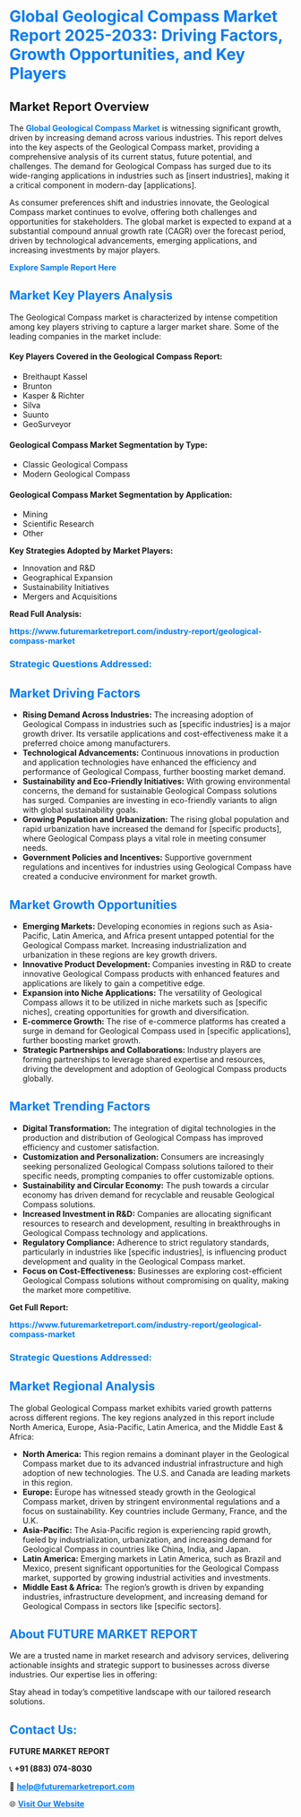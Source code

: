 <h1 style="color: #007BFF;">Global Geological Compass Market Report 2025-2033: Driving Factors, Growth Opportunities, and Key Players</h1>

<section id="overview">
<h2>Market Report Overview</h2>
<p>The <a href="https://www.futuremarketreport.com/industry-report/geological-compass-market" style="color: #007BFF; text-decoration: none;"><strong>Global Geological Compass Market</strong></a> is witnessing significant growth, driven by increasing demand across various industries. This report delves into the key aspects of the Geological Compass market, providing a comprehensive analysis of its current status, future potential, and challenges. The demand for Geological Compass has surged due to its wide-ranging applications in industries such as [insert industries], making it a critical component in modern-day [applications].</p>
<p>As consumer preferences shift and industries innovate, the Geological Compass market continues to evolve, offering both challenges and opportunities for stakeholders. The global market is expected to expand at a substantial compound annual growth rate (CAGR) over the forecast period, driven by technological advancements, emerging applications, and increasing investments by major players.</p>
</section>

<section id="overview">
<p><a href="https://www.futuremarketreport.com/request-sample/reportId=47177" style="color: #007BFF; text-decoration: none;"><strong>Explore Sample Report Here</strong></a></p>
</section>

<section id="key-players">
<h2 style="color: #007BFF;">Market Key Players Analysis</h2>
<p>The Geological Compass market is characterized by intense competition among key players striving to capture a larger market share. Some of the leading companies in the market include:</p>
<h4>Key Players Covered in the Geological Compass Report:</h4>
<ul><li>Breithaupt Kassel</li><li>Brunton</li><li>Kasper &amp; Richter</li><li>Silva</li><li>Suunto</li><li>GeoSurveyor</li></ul>
<h4>Geological Compass Market Segmentation by Type:</h4>
<ul><li>Classic Geological Compass</li><li>Modern Geological Compass</li></ul>

<h4>Geological Compass Market Segmentation by Application:</h4>
<ul><li>Mining</li><li>Scientific Research</li><li>Other</li></ul>
<p><strong>Key Strategies Adopted by Market Players:</strong></p>
<ul>
<li>Innovation and R&D</li>
<li>Geographical Expansion</li>
<li>Sustainability Initiatives</li>
<li>Mergers and Acquisitions</li>
</ul>
</section>

<section>
<p><strong>Read Full Analysis: </strong></p><a href="https://www.futuremarketreport.com/industry-report/geological-compass-market" style="color: #007BFF; text-decoration: none;"><strong>https://www.futuremarketreport.com/industry-report/geological-compass-market</strong></a>
<h3 style="color: #007BFF;">Strategic Questions Addressed:</h3>
</section>

<section id="driving-factors">
<h2 style="color: #007BFF;">Market Driving Factors</h2>
<ul>
<li><strong>Rising Demand Across Industries:</strong> The increasing adoption of Geological Compass in industries such as [specific industries] is a major growth driver. Its versatile applications and cost-effectiveness make it a preferred choice among manufacturers.</li>
<li><strong>Technological Advancements:</strong> Continuous innovations in production and application technologies have enhanced the efficiency and performance of Geological Compass, further boosting market demand.</li>
<li><strong>Sustainability and Eco-Friendly Initiatives:</strong> With growing environmental concerns, the demand for sustainable Geological Compass solutions has surged. Companies are investing in eco-friendly variants to align with global sustainability goals.</li>
<li><strong>Growing Population and Urbanization:</strong> The rising global population and rapid urbanization have increased the demand for [specific products], where Geological Compass plays a vital role in meeting consumer needs.</li>
<li><strong>Government Policies and Incentives:</strong> Supportive government regulations and incentives for industries using Geological Compass have created a conducive environment for market growth.</li>
</ul>
</section>

<section id="growth-opportunities">
<h2 style="color: #007BFF;">Market Growth Opportunities</h2>
<ul>
<li><strong>Emerging Markets:</strong> Developing economies in regions such as Asia-Pacific, Latin America, and Africa present untapped potential for the Geological Compass market. Increasing industrialization and urbanization in these regions are key growth drivers.</li>
<li><strong>Innovative Product Development:</strong> Companies investing in R&D to create innovative Geological Compass products with enhanced features and applications are likely to gain a competitive edge.</li>
<li><strong>Expansion into Niche Applications:</strong> The versatility of Geological Compass allows it to be utilized in niche markets such as [specific niches], creating opportunities for growth and diversification.</li>
<li><strong>E-commerce Growth:</strong> The rise of e-commerce platforms has created a surge in demand for Geological Compass used in [specific applications], further boosting market growth.</li>
<li><strong>Strategic Partnerships and Collaborations:</strong> Industry players are forming partnerships to leverage shared expertise and resources, driving the development and adoption of Geological Compass products globally.</li>
</ul>
</section>

<section id="trending-factors">
<h2 style="color: #007BFF;">Market Trending Factors</h2>
<ul>
<li><strong>Digital Transformation:</strong> The integration of digital technologies in the production and distribution of Geological Compass has improved efficiency and customer satisfaction.</li>
<li><strong>Customization and Personalization:</strong> Consumers are increasingly seeking personalized Geological Compass solutions tailored to their specific needs, prompting companies to offer customizable options.</li>
<li><strong>Sustainability and Circular Economy:</strong> The push towards a circular economy has driven demand for recyclable and reusable Geological Compass solutions.</li>
<li><strong>Increased Investment in R&D:</strong> Companies are allocating significant resources to research and development, resulting in breakthroughs in Geological Compass technology and applications.</li>
<li><strong>Regulatory Compliance:</strong> Adherence to strict regulatory standards, particularly in industries like [specific industries], is influencing product development and quality in the Geological Compass market.</li>
<li><strong>Focus on Cost-Effectiveness:</strong> Businesses are exploring cost-efficient Geological Compass solutions without compromising on quality, making the market more competitive.</li>
</ul>
</section>

<section>
<p><strong>Get Full Report: </strong></p><a href="https://www.futuremarketreport.com/industry-report/geological-compass-market" style="color: #007BFF; text-decoration: none;"><strong>https://www.futuremarketreport.com/industry-report/geological-compass-market</strong></a>
<h3 style="color: #007BFF;">Strategic Questions Addressed:</h3>
</section>


<section id="regional-analysis">
<h2 style="color: #007BFF;">Market Regional Analysis</h2>
<p>The global Geological Compass market exhibits varied growth patterns across different regions. The key regions analyzed in this report include North America, Europe, Asia-Pacific, Latin America, and the Middle East & Africa:</p>
<ul>
<li><strong>North America:</strong> This region remains a dominant player in the Geological Compass market due to its advanced industrial infrastructure and high adoption of new technologies. The U.S. and Canada are leading markets in this region.</li>
<li><strong>Europe:</strong> Europe has witnessed steady growth in the Geological Compass market, driven by stringent environmental regulations and a focus on sustainability. Key countries include Germany, France, and the U.K.</li>
<li><strong>Asia-Pacific:</strong> The Asia-Pacific region is experiencing rapid growth, fueled by industrialization, urbanization, and increasing demand for Geological Compass in countries like China, India, and Japan.</li>
<li><strong>Latin America:</strong> Emerging markets in Latin America, such as Brazil and Mexico, present significant opportunities for the Geological Compass market, supported by growing industrial activities and investments.</li>
<li><strong>Middle East & Africa:</strong> The region’s growth is driven by expanding industries, infrastructure development, and increasing demand for Geological Compass in sectors like [specific sectors].</li>
</ul>
</section>

<footer>
<h2 style="color: #007BFF;">About FUTURE MARKET REPORT</h2>
<p>We are a trusted name in market research and advisory services, delivering actionable insights and strategic support to businesses across diverse industries. Our expertise lies in offering:</p>

<p>Stay ahead in today’s competitive landscape with our tailored research solutions.</p>

<h2 style="color: #007BFF;">Contact Us:</h2>
<p><strong>FUTURE MARKET REPORT</strong></p>
<p>📞 <strong>+91 (883) 074-8030</strong></p>
<p>📧 <strong><a href="mailto:help@futuremarketreport.com" style="color: #007BFF;">help@futuremarketreport.com</a></strong></p>
<p>🌐 <strong><a href="https://www.futuremarketreport.com/" style="color: #007BFF;">Visit Our Website</a></strong></p>
</footer>